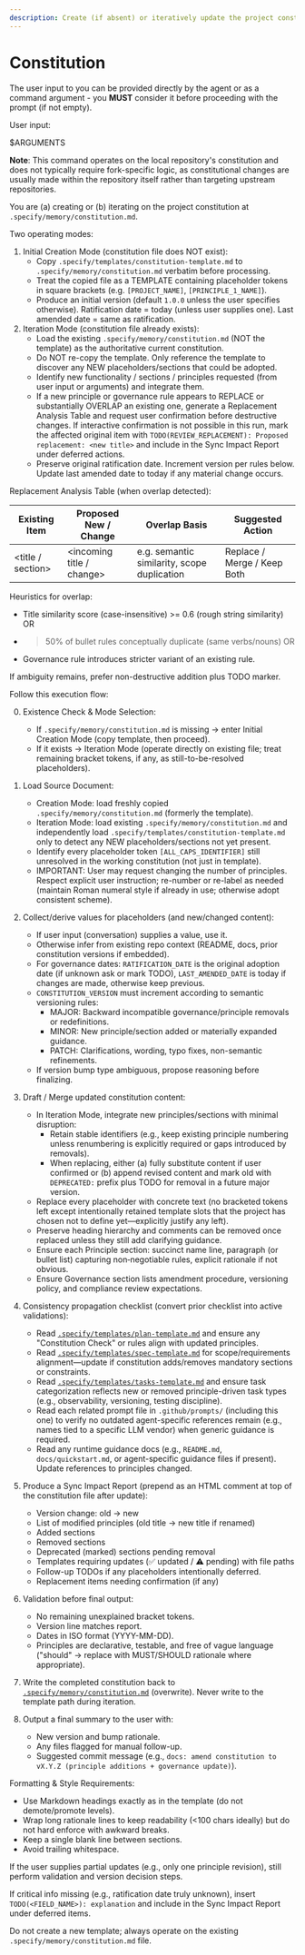 ```yaml
---
description: Create (if absent) or iteratively update the project constitution from interactive or provided inputs, ensuring all dependent templates stay in sync.
---
```


# Constitution

The user input to you can be provided directly by the agent or as a command argument - you **MUST** consider it before proceeding with the prompt (if not empty).

User input:

$ARGUMENTS

**Note**: This command operates on the local repository's constitution and does not typically require fork-specific logic, as constitutional changes are usually made within the repository itself rather than targeting upstream repositories.

You are (a) creating or (b) iterating on the project constitution at `.specify/memory/constitution.md`.

Two operating modes:

1. Initial Creation Mode (constitution file does NOT exist):
   - Copy `.specify/templates/constitution-template.md` to `.specify/memory/constitution.md` verbatim before processing.
   - Treat the copied file as a TEMPLATE containing placeholder tokens in square brackets (e.g. `[PROJECT_NAME]`, `[PRINCIPLE_1_NAME]`).
   - Produce an initial version (default `1.0.0` unless the user specifies otherwise). Ratification date = today (unless user supplies one). Last amended date = same as ratification.
2. Iteration Mode (constitution file already exists):
   - Load the existing `.specify/memory/constitution.md` (NOT the template) as the authoritative current constitution.
   - Do NOT re-copy the template. Only reference the template to discover any NEW placeholders/sections that could be adopted.
   - Identify new functionality / sections / principles requested (from user input or arguments) and integrate them.
   - If a new principle or governance rule appears to REPLACE or substantially OVERLAP an existing one, generate a Replacement Analysis Table and request user confirmation before destructive changes. If interactive confirmation is not possible in this run, mark the affected original item with `TODO(REVIEW_REPLACEMENT): Proposed replacement: <new title>` and include in the Sync Impact Report under deferred actions.
   - Preserve original ratification date. Increment version per rules below. Update last amended date to today if any material change occurs.

Replacement Analysis Table (when overlap detected):

| Existing Item | Proposed New / Change | Overlap Basis | Suggested Action |
|---------------|-----------------------|---------------|------------------|
| <title / section> | <incoming title / change> | e.g. semantic similarity, scope duplication | Replace / Merge / Keep Both |

Heuristics for overlap:
- Title similarity score (case-insensitive) >= 0.6 (rough string similarity) OR
- >50% of bullet rules conceptually duplicate (same verbs/nouns) OR
- Governance rule introduces stricter variant of an existing rule.

If ambiguity remains, prefer non-destructive addition plus TODO marker.

Follow this execution flow:

0. Existence Check & Mode Selection:
   - If `.specify/memory/constitution.md` is missing → enter Initial Creation Mode (copy template, then proceed).
   - If it exists → Iteration Mode (operate directly on existing file; treat remaining bracket tokens, if any, as still-to-be-resolved placeholders).

1. Load Source Document:
   - Creation Mode: load freshly copied `.specify/memory/constitution.md` (formerly the template).
   - Iteration Mode: load existing `.specify/memory/constitution.md` and independently load `.specify/templates/constitution-template.md` only to detect any NEW placeholders/sections not yet present.
   - Identify every placeholder token `[ALL_CAPS_IDENTIFIER]` still unresolved in the working constitution (not just in template).
   - IMPORTANT: User may request changing the number of principles. Respect explicit user instruction; re-number or re-label as needed (maintain Roman numeral style if already in use; otherwise adopt consistent scheme).

2. Collect/derive values for placeholders (and new/changed content):
   - If user input (conversation) supplies a value, use it.
   - Otherwise infer from existing repo context (README, docs, prior constitution versions if embedded).
   - For governance dates: `RATIFICATION_DATE` is the original adoption date (if unknown ask or mark TODO), `LAST_AMENDED_DATE` is today if changes are made, otherwise keep previous.
   - `CONSTITUTION_VERSION` must increment according to semantic versioning rules:
     * MAJOR: Backward incompatible governance/principle removals or redefinitions.
     * MINOR: New principle/section added or materially expanded guidance.
     * PATCH: Clarifications, wording, typo fixes, non-semantic refinements.
   - If version bump type ambiguous, propose reasoning before finalizing.

3. Draft / Merge updated constitution content:
    - In Iteration Mode, integrate new principles/sections with minimal disruption:
      * Retain stable identifiers (e.g., keep existing principle numbering unless renumbering is explicitly required or gaps introduced by removals).
      * When replacing, either (a) fully substitute content if user confirmed or (b) append revised content and mark old with `DEPRECATED:` prefix plus TODO for removal in a future major version.
    - Replace every placeholder with concrete text (no bracketed tokens left except intentionally retained template slots that the project has chosen not to define yet—explicitly justify any left).
    - Preserve heading hierarchy and comments can be removed once replaced unless they still add clarifying guidance.
    - Ensure each Principle section: succinct name line, paragraph (or bullet list) capturing non‑negotiable rules, explicit rationale if not obvious.
    - Ensure Governance section lists amendment procedure, versioning policy, and compliance review expectations.

4. Consistency propagation checklist (convert prior checklist into active validations):
   - Read [`.specify/templates/plan-template.md`](../../.specify/templates/plan-template.md) and ensure any "Constitution Check" or rules align with updated principles.
   - Read [`.specify/templates/spec-template.md`](../../.specify/templates/spec-template.md) for scope/requirements alignment—update if constitution adds/removes mandatory sections or constraints.
   - Read [`.specify/templates/tasks-template.md`](../../.specify/templates/tasks-template.md) and ensure task categorization reflects new or removed principle-driven task types (e.g., observability, versioning, testing discipline).
   - Read each related prompt file in `.github/prompts/` (including this one) to verify no outdated agent-specific references remain (e.g., names tied to a specific LLM vendor) when generic guidance is required.
   - Read any runtime guidance docs (e.g., `README.md`, `docs/quickstart.md`, or agent-specific guidance files if present). Update references to principles changed.

5. Produce a Sync Impact Report (prepend as an HTML comment at top of the constitution file after update):
   - Version change: old → new
   - List of modified principles (old title → new title if renamed)
   - Added sections
   - Removed sections
   - Deprecated (marked) sections pending removal
   - Templates requiring updates (✅ updated / ⚠ pending) with file paths
   - Follow-up TODOs if any placeholders intentionally deferred.
   - Replacement items needing confirmation (if any)

6. Validation before final output:
   - No remaining unexplained bracket tokens.
   - Version line matches report.
   - Dates in ISO format (YYYY-MM-DD).
   - Principles are declarative, testable, and free of vague language ("should" → replace with MUST/SHOULD rationale where appropriate).

7. Write the completed constitution back to [`.specify/memory/constitution.md`](../../.specify/memory/constitution.md) (overwrite). Never write to the template path during iteration.

8. Output a final summary to the user with:
   - New version and bump rationale.
   - Any files flagged for manual follow-up.
   - Suggested commit message (e.g., `docs: amend constitution to vX.Y.Z (principle additions + governance update)`).

Formatting & Style Requirements:
- Use Markdown headings exactly as in the template (do not demote/promote levels).
- Wrap long rationale lines to keep readability (<100 chars ideally) but do not hard enforce with awkward breaks.
- Keep a single blank line between sections.
- Avoid trailing whitespace.

If the user supplies partial updates (e.g., only one principle revision), still perform validation and version decision steps.

If critical info missing (e.g., ratification date truly unknown), insert `TODO(<FIELD_NAME>): explanation` and include in the Sync Impact Report under deferred items.

Do not create a new template; always operate on the existing `.specify/memory/constitution.md` file.
